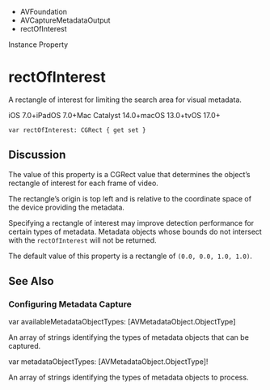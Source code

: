 

- AVFoundation
- AVCaptureMetadataOutput
-  rectOfInterest 

Instance Property

# rectOfInterest

A rectangle of interest for limiting the search area for visual metadata.

iOS 7.0+iPadOS 7.0+Mac Catalyst 14.0+macOS 13.0+tvOS 17.0+

``` source
var rectOfInterest: CGRect { get set }
```

## Discussion

The value of this property is a CGRect value that determines the object’s rectangle of interest for each frame of video.

The rectangle’s origin is top left and is relative to the coordinate space of the device providing the metadata.

Specifying a rectangle of interest may improve detection performance for certain types of metadata. Metadata objects whose bounds do not intersect with the `rectOfInterest` will not be returned.

The default value of this property is a rectangle of `(0.0, 0.0, 1.0, 1.0)`.

## See Also

### Configuring Metadata Capture

var availableMetadataObjectTypes: [AVMetadataObject.ObjectType]

An array of strings identifying the types of metadata objects that can be captured.

var metadataObjectTypes: [AVMetadataObject.ObjectType]!

An array of strings identifying the types of metadata objects to process.

